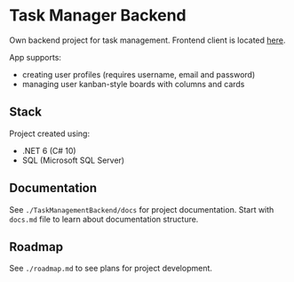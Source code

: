 # Task Manager Backend

Own backend project for task management. Frontend client is located [here](https://github.com/BashMat/task-manager-frontend).

App supports:
- creating user profiles (requires username, email and password)
- managing user kanban-style boards with columns and cards

## Stack

Project created using:
- .NET 6 (C# 10)
- SQL (Microsoft SQL Server)

## Documentation

See `./TaskManagementBackend/docs` for project documentation. Start with `docs.md` file to learn about documentation structure.

## Roadmap

See `./roadmap.md` to see plans for project development.